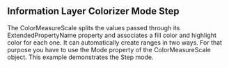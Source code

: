 ## Information Layer Colorizer Mode Step
The ColorMeasureScale splits the values passed through its ExtendedPropertyName property and associates a fill color and highlight color for each one. It can automatically create ranges in two ways. For that purpose you have to use the Mode property of the ColorMeasureScale object. This example demonstrates the Step mode.

[//]: <keywords:MapShapeReader, ShapeFillCollection, ColorMeasureScale, ExtendedPropertyName, TickMarkStep> 